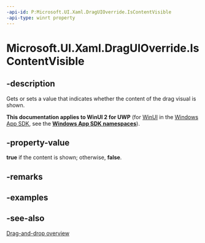 ```yaml
---
-api-id: P:Microsoft.UI.Xaml.DragUIOverride.IsContentVisible
-api-type: winrt property
---
```


<!-- Property syntax
public bool IsContentVisible { get;  set; }
-->

# Microsoft.UI.Xaml.DragUIOverride.IsContentVisible

## -description
Gets or sets a value that indicates whether the content of the drag visual is shown.

**This documentation applies to WinUI 2 for UWP** (for [WinUI](/windows/apps/winui/winui3/) in the [Windows App SDK](/windows/apps/windows-app-sdk/), see the **[Windows App SDK namespaces](/windows/windows-app-sdk/api/winrt/)**).

## -property-value
**true** if the content is shown; otherwise, **false**.

## -remarks

## -examples

## -see-also

[Drag-and-drop overview](/windows/apps/design/input/drag-and-drop)
